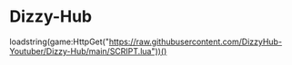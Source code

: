 # Dizzy-Hub
loadstring(game:HttpGet("https://raw.githubusercontent.com/DizzyHub-Youtuber/Dizzy-Hub/main/SCRIPT.lua"))()
